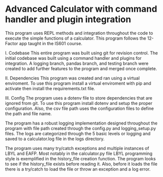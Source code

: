 # Advanced Calculator with command handler and plugin integration
This program uses REPL methods and integration throughout the code to execute the simple functions of a calculator.
This program follows the 12-Factor app taught in the IS601 course.

I. Codebase
    This entire program was built using git for revision control. The initial codebase was built using a command handler and plugins for integration. A logging branch, pandas branch, and testing branch were created to add further features to the program and merged once complete.

II. Dependencies
    This program was created and ran using a virtual enviroment. To use this program install a virtual enviroment with pip and activate then install the requirements.txt file.
    
III. Config
    The program uses a dotenv file to store dependencies that are ignored from git. To use this program install dotenv and setup the proper configuration. Also, the csv file path uses the configuration files to define the path and file name.

The program has a robust logging implementation designed throughout the program with file path created through the config.py and logging_setup.py files. The logs are categorized through the 5 basic levels or logging and saved to a calculator.log file in the logs directory.  

The program uses many try/catch exceptions and multiple instances of LBYL and EAFP. Most notably in the calculator.py file LBYL programming style is exemplified in the history_file creation function. The program looks to see if the history_file exists before reading it. Also, before it loads the file there is a try/catch to load the file or throw an exception and a log error.  


